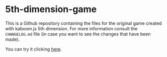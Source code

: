 # 5th-dimension-game
This is a Github repository containing the files for the original game created with kaboom.js 5th dimension. For more information consult the `CHANGELOG.md` file (in case you want to see the changes that have been made).

You can try it clicking [here](https://kenneyher.itch.io/the-5th-dimension).

